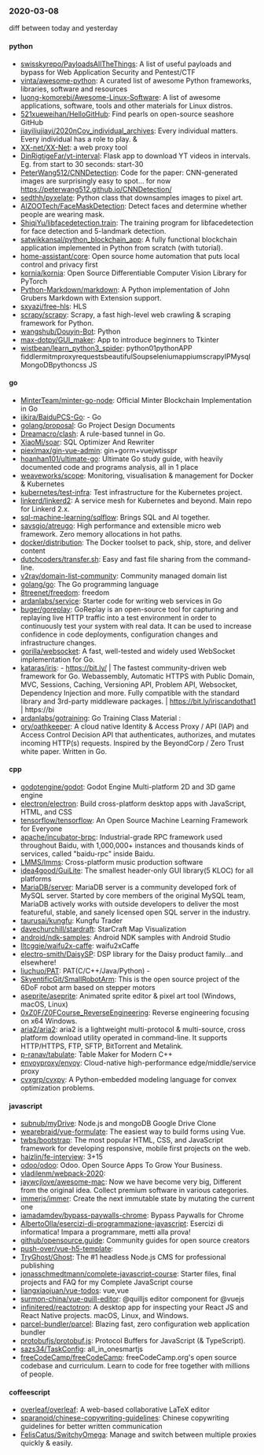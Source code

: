### 2020-03-08
diff between today and yesterday

#### python
* [swisskyrepo/PayloadsAllTheThings](https://github.com/swisskyrepo/PayloadsAllTheThings): A list of useful payloads and bypass for Web Application Security and Pentest/CTF
* [vinta/awesome-python](https://github.com/vinta/awesome-python): A curated list of awesome Python frameworks, libraries, software and resources
* [luong-komorebi/Awesome-Linux-Software](https://github.com/luong-komorebi/Awesome-Linux-Software): A list of awesome applications, software, tools and other materials for Linux distros.
* [521xueweihan/HelloGitHub](https://github.com/521xueweihan/HelloGitHub): Find pearls on open-source seashore  GitHub 
* [jiayiliujiayi/2020nCov_individual_archives](https://github.com/jiayiliujiayi/2020nCov_individual_archives): Every individual matters. Every individual has a role to play.  & 
* [XX-net/XX-Net](https://github.com/XX-net/XX-Net): a web proxy tool
* [DinRigtigeFar/yt-interval](https://github.com/DinRigtigeFar/yt-interval): Flask app to download YT videos in intervals. Eg. from start to 30 seconds: start-30
* [PeterWang512/CNNDetection](https://github.com/PeterWang512/CNNDetection): Code for the paper: CNN-generated images are surprisingly easy to spot... for now https://peterwang512.github.io/CNNDetection/
* [sedthh/pyxelate](https://github.com/sedthh/pyxelate): Python class that downsamples images to pixel art.
* [AIZOOTech/FaceMaskDetection](https://github.com/AIZOOTech/FaceMaskDetection):  Detect faces and determine whether people are wearing mask.
* [ShiqiYu/libfacedetection.train](https://github.com/ShiqiYu/libfacedetection.train): The training program for libfacedetection for face detection and 5-landmark detection.
* [satwikkansal/python_blockchain_app](https://github.com/satwikkansal/python_blockchain_app): A fully functional blockchain application implemented in Python from scratch (with tutorial).
* [home-assistant/core](https://github.com/home-assistant/core):  Open source home automation that puts local control and privacy first
* [kornia/kornia](https://github.com/kornia/kornia): Open Source Differentiable Computer Vision Library for PyTorch
* [Python-Markdown/markdown](https://github.com/Python-Markdown/markdown): A Python implementation of John Grubers Markdown with Extension support.
* [sxyazi/free-hls](https://github.com/sxyazi/free-hls):  HLS 
* [scrapy/scrapy](https://github.com/scrapy/scrapy): Scrapy, a fast high-level web crawling & scraping framework for Python.
* [wangshub/Douyin-Bot](https://github.com/wangshub/Douyin-Bot):  Python 
* [max-dotpy/GUI_maker](https://github.com/max-dotpy/GUI_maker): App to introduce beginners to Tkinter
* [wistbean/learn_python3_spider](https://github.com/wistbean/learn_python3_spider): python01pythonAPP fiddlermitmproxyrequestsbeautifulSoupseleniumappiumscrapyIPMysqlMongoDBpythoncss JS

#### go
* [MinterTeam/minter-go-node](https://github.com/MinterTeam/minter-go-node):  Official Minter Blockchain Implementation in Go
* [iikira/BaiduPCS-Go](https://github.com/iikira/BaiduPCS-Go):  - Go
* [golang/proposal](https://github.com/golang/proposal): Go Project Design Documents
* [Dreamacro/clash](https://github.com/Dreamacro/clash): A rule-based tunnel in Go.
* [XiaoMi/soar](https://github.com/XiaoMi/soar): SQL Optimizer And Rewriter
* [piexlmax/gin-vue-admin](https://github.com/piexlmax/gin-vue-admin): gin+gorm+vuejwtisspr
* [hoanhan101/ultimate-go](https://github.com/hoanhan101/ultimate-go): Ultimate Go study guide, with heavily documented code and programs analysis, all in 1 place
* [weaveworks/scope](https://github.com/weaveworks/scope): Monitoring, visualisation & management for Docker & Kubernetes
* [kubernetes/test-infra](https://github.com/kubernetes/test-infra): Test infrastructure for the Kubernetes project.
* [linkerd/linkerd2](https://github.com/linkerd/linkerd2): A service mesh for Kubernetes and beyond. Main repo for Linkerd 2.x.
* [sql-machine-learning/sqlflow](https://github.com/sql-machine-learning/sqlflow): Brings SQL and AI together.
* [savsgio/atreugo](https://github.com/savsgio/atreugo): High performance and extensible micro web framework. Zero memory allocations in hot paths.
* [docker/distribution](https://github.com/docker/distribution): The Docker toolset to pack, ship, store, and deliver content
* [dutchcoders/transfer.sh](https://github.com/dutchcoders/transfer.sh): Easy and fast file sharing from the command-line.
* [v2ray/domain-list-community](https://github.com/v2ray/domain-list-community): Community managed domain list
* [golang/go](https://github.com/golang/go): The Go programming language
* [8treenet/freedom](https://github.com/8treenet/freedom): freedom
* [ardanlabs/service](https://github.com/ardanlabs/service): Starter code for writing web services in Go
* [buger/goreplay](https://github.com/buger/goreplay): GoReplay is an open-source tool for capturing and replaying live HTTP traffic into a test environment in order to continuously test your system with real data. It can be used to increase confidence in code deployments, configuration changes and infrastructure changes.
* [gorilla/websocket](https://github.com/gorilla/websocket): A fast, well-tested and widely used WebSocket implementation for Go.
* [kataras/iris](https://github.com/kataras/iris):  - https://bit.ly/ | The fastest community-driven web framework for Go. Webassembly, Automatic HTTPS with Public Domain, MVC, Sessions, Caching, Versioning API, Problem API, Websocket, Dependency Injection and more. Fully compatible with the standard library and 3rd-party middleware packages. | https://bit.ly/iriscandothat1 | https://bi
* [ardanlabs/gotraining](https://github.com/ardanlabs/gotraining): Go Training Class Material :
* [ory/oathkeeper](https://github.com/ory/oathkeeper): A cloud native Identity & Access Proxy / API (IAP) and Access Control Decision API that authenticates, authorizes, and mutates incoming HTTP(s) requests. Inspired by the BeyondCorp / Zero Trust white paper. Written in Go.

#### cpp
* [godotengine/godot](https://github.com/godotengine/godot): Godot Engine  Multi-platform 2D and 3D game engine
* [electron/electron](https://github.com/electron/electron): Build cross-platform desktop apps with JavaScript, HTML, and CSS
* [tensorflow/tensorflow](https://github.com/tensorflow/tensorflow): An Open Source Machine Learning Framework for Everyone
* [apache/incubator-brpc](https://github.com/apache/incubator-brpc): Industrial-grade RPC framework used throughout Baidu, with 1,000,000+ instances and thousands kinds of services, called "baidu-rpc" inside Baidu.
* [LMMS/lmms](https://github.com/LMMS/lmms): Cross-platform music production software
* [idea4good/GuiLite](https://github.com/idea4good/GuiLite): The smallest header-only GUI library(5 KLOC) for all platforms
* [MariaDB/server](https://github.com/MariaDB/server): MariaDB server is a community developed fork of MySQL server. Started by core members of the original MySQL team, MariaDB actively works with outside developers to deliver the most featureful, stable, and sanely licensed open SQL server in the industry.
* [taurusai/kungfu](https://github.com/taurusai/kungfu): Kungfu Trader
* [davechurchill/stardraft](https://github.com/davechurchill/stardraft): StarCraft Map Visualization
* [android/ndk-samples](https://github.com/android/ndk-samples): Android NDK samples with Android Studio
* [lltcggie/waifu2x-caffe](https://github.com/lltcggie/waifu2x-caffe): waifu2xCaffe
* [electro-smith/DaisySP](https://github.com/electro-smith/DaisySP): DSP library for the Daisy product family...and elsewhere!
* [liuchuo/PAT](https://github.com/liuchuo/PAT):  PAT(C/C++/Java/Python) - 
* [SkyentificGit/SmallRobotArm](https://github.com/SkyentificGit/SmallRobotArm): This is the open source project of the 6DoF robot arm based on stepper motors
* [aseprite/aseprite](https://github.com/aseprite/aseprite): Animated sprite editor & pixel art tool (Windows, macOS, Linux)
* [0xZ0F/Z0FCourse_ReverseEngineering](https://github.com/0xZ0F/Z0FCourse_ReverseEngineering): Reverse engineering focusing on x64 Windows.
* [aria2/aria2](https://github.com/aria2/aria2): aria2 is a lightweight multi-protocol & multi-source, cross platform download utility operated in command-line. It supports HTTP/HTTPS, FTP, SFTP, BitTorrent and Metalink.
* [p-ranav/tabulate](https://github.com/p-ranav/tabulate): Table Maker for Modern C++
* [envoyproxy/envoy](https://github.com/envoyproxy/envoy): Cloud-native high-performance edge/middle/service proxy
* [cvxgrp/cvxpy](https://github.com/cvxgrp/cvxpy): A Python-embedded modeling language for convex optimization problems.

#### javascript
* [subnub/myDrive](https://github.com/subnub/myDrive): Node.js and mongoDB Google Drive Clone
* [wearebraid/vue-formulate](https://github.com/wearebraid/vue-formulate): The easiest way to build forms using Vue.
* [twbs/bootstrap](https://github.com/twbs/bootstrap): The most popular HTML, CSS, and JavaScript framework for developing responsive, mobile first projects on the web.
* [haizlin/fe-interview](https://github.com/haizlin/fe-interview):  3+15
* [odoo/odoo](https://github.com/odoo/odoo): Odoo. Open Source Apps To Grow Your Business.
* [vladilenm/webpack-2020](https://github.com/vladilenm/webpack-2020): 
* [jaywcjlove/awesome-mac](https://github.com/jaywcjlove/awesome-mac):  Now we have become very big, Different from the original idea. Collect premium software in various categories.
* [immerjs/immer](https://github.com/immerjs/immer): Create the next immutable state by mutating the current one
* [iamadamdev/bypass-paywalls-chrome](https://github.com/iamadamdev/bypass-paywalls-chrome): Bypass Paywalls for Chrome
* [AlbertoOlla/esercizi-di-programmazione-javascript](https://github.com/AlbertoOlla/esercizi-di-programmazione-javascript): Esercizi di informatica! Impara a programmare, metti alla prova!
* [github/opensource.guide](https://github.com/github/opensource.guide):  Community guides for open source creators
* [push-over/vue-h5-template](https://github.com/push-over/vue-h5-template): 
* [TryGhost/Ghost](https://github.com/TryGhost/Ghost):  The #1 headless Node.js CMS for professional publishing
* [jonasschmedtmann/complete-javascript-course](https://github.com/jonasschmedtmann/complete-javascript-course): Starter files, final projects and FAQ for my Complete JavaScript course
* [liangxiaojuan/vue-todos](https://github.com/liangxiaojuan/vue-todos): vue,vue
* [surmon-china/vue-quill-editor](https://github.com/surmon-china/vue-quill-editor): @quilljs editor component for @vuejs
* [infinitered/reactotron](https://github.com/infinitered/reactotron): A desktop app for inspecting your React JS and React Native projects. macOS, Linux, and Windows.
* [parcel-bundler/parcel](https://github.com/parcel-bundler/parcel):  Blazing fast, zero configuration web application bundler
* [protobufjs/protobuf.js](https://github.com/protobufjs/protobuf.js): Protocol Buffers for JavaScript (& TypeScript).
* [sazs34/TaskConfig](https://github.com/sazs34/TaskConfig): all_in_onesmartjs
* [freeCodeCamp/freeCodeCamp](https://github.com/freeCodeCamp/freeCodeCamp): freeCodeCamp.org's open source codebase and curriculum. Learn to code for free together with millions of people.

#### coffeescript
* [overleaf/overleaf](https://github.com/overleaf/overleaf): A web-based collaborative LaTeX editor
* [sparanoid/chinese-copywriting-guidelines](https://github.com/sparanoid/chinese-copywriting-guidelines): Chinese copywriting guidelines for better written communication
* [FelisCatus/SwitchyOmega](https://github.com/FelisCatus/SwitchyOmega): Manage and switch between multiple proxies quickly & easily.
